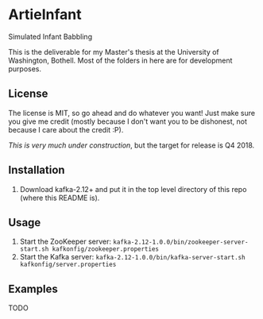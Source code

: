 # ArtieInfant
Simulated Infant Babbling

This is the deliverable for my Master's thesis at the University of Washington, Bothell.
Most of the folders in here are for development purposes.

## License
The license is MIT, so go ahead and do whatever you want! Just make sure you give me credit (mostly because I don't want you to be dishonest, not because I care about the credit :P).

*This is very much under construction*, but the target for release is Q4 2018.

## Installation
1. Download kafka-2.12+ and put it in the top level directory of this repo (where this README is).

## Usage
1. Start the ZooKeeper server: `kafka-2.12-1.0.0/bin/zookeeper-server-start.sh kafkonfig/zookeeper.properties`
1. Start the Kafka server: `kafka-2.12-1.0.0/bin/kafka-server-start.sh kafkonfig/server.properties`

## Examples
TODO
